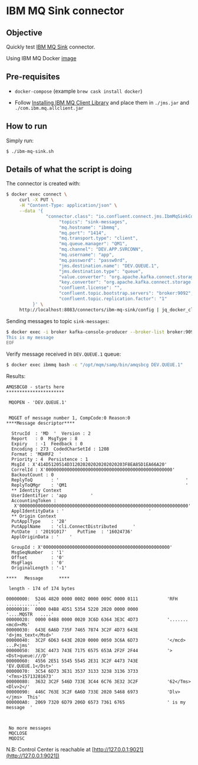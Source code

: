 # IBM MQ Sink connector

## Objective

Quickly test [IBM MQ Sink](https://docs.confluent.io/current/connect/kafka-connect-ibmmq/sink/index.html#quick-start) connector.

Using IBM MQ Docker [image](https://hub.docker.com/r/ibmcom/mq/)

## Pre-requisites

* `docker-compose` (example `brew cask install docker`)

* Follow [Installing IBM MQ Client Library](https://docs.confluent.io/current/connect/kafka-connect-ibmmq/sink/index.html#installing-ibm-mq-client-library) and place them in `./jms.jar` and `./com.ibm.mq.allclient.jar`

## How to run

Simply run:

```
$ ./ibm-mq-sink.sh
```

## Details of what the script is doing

The connector is created with:

```bash
$ docker exec connect \
     curl -X PUT \
     -H "Content-Type: application/json" \
     --data '{
               "connector.class": "io.confluent.connect.jms.IbmMqSinkConnector",
                    "topics": "sink-messages",
                    "mq.hostname": "ibmmq",
                    "mq.port": "1414",
                    "mq.transport.type": "client",
                    "mq.queue.manager": "QM1",
                    "mq.channel": "DEV.APP.SVRCONN",
                    "mq.username": "app",
                    "mq.password": "passw0rd",
                    "jms.destination.name": "DEV.QUEUE.1",
                    "jms.destination.type": "queue",
                    "value.converter": "org.apache.kafka.connect.storage.StringConverter",
                    "key.converter": "org.apache.kafka.connect.storage.StringConverter",
                    "confluent.license": "",
                    "confluent.topic.bootstrap.servers": "broker:9092",
                    "confluent.topic.replication.factor": "1"
          }' \
     http://localhost:8083/connectors/ibm-mq-sink/config | jq_docker_cli .
```

Sending messages to topic `sink-messages`:

```bash
$ docker exec -i broker kafka-console-producer --broker-list broker:9092 --topic sink-messages << EOF
This is my message
EOF
```

Verify message received in `DEV.QUEUE.1` queue:

```bash
$ docker exec ibmmq bash -c "/opt/mqm/samp/bin/amqsbcg DEV.QUEUE.1"
```

Results:

```
AMQSBCG0 - starts here
**********************

 MQOPEN - 'DEV.QUEUE.1'


 MQGET of message number 1, CompCode:0 Reason:0
****Message descriptor****

  StrucId  : 'MD  '  Version : 2
  Report   : 0  MsgType : 8
  Expiry   : -1  Feedback : 0
  Encoding : 273  CodedCharSetId : 1208
  Format : 'MQHRF2  '
  Priority : 4  Persistence : 1
  MsgId : X'414D5120514D312020202020202020203F8EA85D1EA66A20'
  CorrelId : X'000000000000000000000000000000000000000000000000'
  BackoutCount : 0
  ReplyToQ       : '                                                '
  ReplyToQMgr    : 'QM1                                             '
  ** Identity Context
  UserIdentifier : 'app         '
  AccountingToken :
   X'0000000000000000000000000000000000000000000000000000000000000000'
  ApplIdentityData : '                                '
  ** Origin Context
  PutApplType    : '28'
  PutApplName    : 'cli.ConnectDistributed      '
  PutDate  : '20191017'    PutTime  : '16024736'
  ApplOriginData : '    '

  GroupId : X'000000000000000000000000000000000000000000000000'
  MsgSeqNumber   : '1'
  Offset         : '0'
  MsgFlags       : '0'
  OriginalLength : '-1'

****   Message      ****

 length - 174 of 174 bytes

00000000:  5246 4820 0000 0002 0000 009C 0000 0111           'RFH ............'
00000010:  0000 04B8 4D51 5354 5220 2020 0000 0000           '....MQSTR   ....'
00000020:  0000 04B8 0000 0020 3C6D 6364 3E3C 4D73           '....... <mcd><Ms'
00000030:  643E 6A6D 735F 7465 7874 3C2F 4D73 643E           'd>jms_text</Msd>'
00000040:  3C2F 6D63 643E 2020 0000 0050 3C6A 6D73           '</mcd>  ...P<jms'
00000050:  3E3C 4473 743E 7175 6575 653A 2F2F 2F44           '><Dst>queue:///D'
00000060:  4556 2E51 5545 5545 2E31 3C2F 4473 743E           'EV.QUEUE.1</Dst>'
00000070:  3C54 6D73 3E31 3537 3133 3238 3136 3733           '<Tms>15713281673'
00000080:  3632 3C2F 546D 733E 3C44 6C76 3E32 3C2F           '62</Tms><Dlv>2</'
00000090:  446C 763E 3C2F 6A6D 733E 2020 5468 6973           'Dlv></jms>  This'
000000A0:  2069 7320 6D79 206D 6573 7361 6765                ' is my message  '



 No more messages
 MQCLOSE
 MQDISC
```

N.B: Control Center is reachable at [http://127.0.0.1:9021](http://127.0.0.1:9021])
